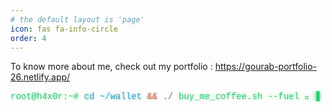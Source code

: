 ```yaml
---
# the default layout is 'page'
icon: fas fa-info-circle
order: 4
---
```

<style>
	.terminal-link {
	  display: inline-block;
	  color: #2ecc71;
	  text-decoration: none;
	  padding: 0;
	  position: relative;
	  overflow: hidden;
	  text-shadow: 0 0 4px rgba(46, 204, 113, 0.5);
	  transition: all 0.3s;
	  background: transparent;
	  border: none;
	  outline: none;
	  box-shadow: none;
	  
	  font-family: 'Courier New', monospace;
	  padding: 0;
	  margin: 0;
	}
	
	.content a:not(.img-link) {
		border-bottom: 0px solid var(--link-underline-color);
	}
	
	/* Blinking Cursor */
	.terminal-link::after {
	  content: "▋";
	  animation: blink 1s step-end infinite;
	  color: #2ecc71;
	  margin-left: 2px;
	  text-shadow: 0 0 8px #2ecc71;
	}
	@keyframes blink {
	  0%, 100% { opacity: 1; }
	  50% { opacity: 0; }
	}
	
	.terminal-link:hover {
	  animation: glitch-text-only 0.2s infinite;
	  background: transparent !important;
	}
	
	
	/* TV Static Effect on Hover */
	.terminal-link:hover::before {
	  background: 
	    linear-gradient(0deg, rgba(0, 0, 0, 0.1) 25%, 
	    transparent 25%, transparent 50%, 
	    rgba(0, 0, 0, 0.1) 50%, 
	    rgba(0, 0, 0, 0.1) 75%, 
	    transparent 75%),
	    url('data:image/png;base64,iVBORw0KGgoAAAANSUhEUgAAAAQAAAAECAYAAACp8Z5+AAAAIklEQVQIW2NkQAKrVq36zwjjgzhhYWGMYAEYB8RmROaABADeOQ8CXl/xfgAAAABJRU5ErkJggg==');
	  background-size: 100% 4px, auto;
	}
	@keyframes glitch-text-only {
	  0% { text-shadow: 1px 0 red, -1px 0 blue; }
	  25% { text-shadow: -2px 0 blue, 2px 0 red; }
	  50% { text-shadow: 2px 0 red, -2px 0 blue; }
	  75% { text-shadow: -1px 0 blue, 1px 0 red; }
	  100% { text-shadow: 1px 0 red, -1px 0 blue; }
	}
	
	
	/* Command Syntax Coloring */
	.terminal-link span.path { color: #3498db; }
	.terminal-link span.operator { color: #e74c3c; }
	.terminal-link span.command { color: #2ecc71; }
	.terminal-link span.coffee { color: #f1c40f; }
	
	.content a.terminal-link,
	a.terminal-link,
	.content a.terminal-link:hover,
	.terminal-link:hover {
	  border-bottom: none !important;
	  text-decoration: none !important;
	}
</style>

To know more about me, check out my portfolio : https://gourab-portfolio-26.netlify.app/

<a href="https://www.buymeacoffee.com/gourabdg" class="terminal-link">
  <span class="command">root@h4x0r:~#</span> 
  <span class="path">cd ~/wallet</span>
  <span class="operator">&& ./</span>
  <span class="command">buy_me_coffee.sh &#8208;&#8208;fuel 🍵</span>
</a>

